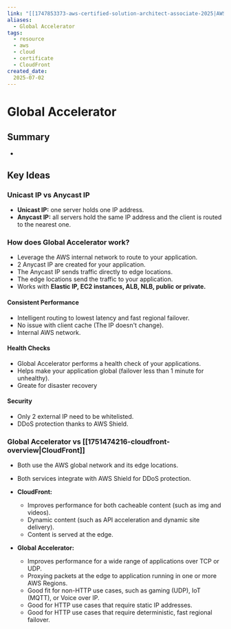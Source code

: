 ```yaml
---
link: "[[1747853373-aws-certified-solution-architect-associate-2025|AWS Certified Solution Architect Associate 2025]]"
aliases: 
  - Global Accelerator
tags:
  - resource
  - aws
  - cloud
  - certificate
  - CloudFront
created_date:
  2025-07-02
---
```

# Global Accelerator
## Summary
- 

## Key Ideas
### Unicast IP vs Anycast IP
- **Unicast IP:** one server holds one IP address.
- **Anycast IP:** all servers hold the same IP address and the client is routed to the nearest one.

### How does Global Accelerator work?
- Leverage the AWS internal network to route to your application.
- 2 Anycast IP are created for your application.
- The Anycast IP sends traffic directly to edge locations.
- The edge locations send the traffic to your application.
- Works with **Elastic IP, EC2 instances, ALB, NLB, public or private.**

#### Consistent Performance
- Intelligent routing to lowest latency and fast regional failover.
- No issue with client cache (The IP doesn't change).
- Internal AWS network.

#### Health Checks
- Global Accelerator performs a health check of your applications.
- Helps make your application global (failover less than 1 minute for unhealthy).
- Greate for disaster recovery

#### Security
- Only 2 external IP need to be whitelisted.
- DDoS protection thanks to AWS Shield.

### Global Accelerator vs [[1751474216-cloudfront-overview|CloudFront]]
- Both use the AWS global network and its edge locations.
- Both services integrate with AWS Shield for DDoS protection.

- **CloudFront:**
  - Improves performance for both cacheable content (such as img and videos).
  - Dynamic content (such as API acceleration and dynamic site delivery).
  - Content is served at the edge.

- **Global Accelerator:**
  - Improves performance for a wide range of applications over TCP or UDP.
  - Proxying packets at the edge to application running in one or more AWS Regions.
  - Good fit for non-HTTP use cases, such as gaming (UDP), IoT (MQTT), or Voice over IP.
  - Good for HTTP use cases that require static IP addresses.
  - Good for HTTP use cases that require deterministic, fast regional failover.

